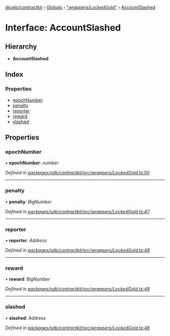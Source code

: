 [@celo/contractkit](../README.md) › [Globals](../globals.md) › ["wrappers/LockedGold"](../modules/_wrappers_lockedgold_.md) › [AccountSlashed](_wrappers_lockedgold_.accountslashed.md)

# Interface: AccountSlashed

## Hierarchy

* **AccountSlashed**

## Index

### Properties

* [epochNumber](_wrappers_lockedgold_.accountslashed.md#epochnumber)
* [penalty](_wrappers_lockedgold_.accountslashed.md#penalty)
* [reporter](_wrappers_lockedgold_.accountslashed.md#reporter)
* [reward](_wrappers_lockedgold_.accountslashed.md#reward)
* [slashed](_wrappers_lockedgold_.accountslashed.md#slashed)

## Properties

###  epochNumber

• **epochNumber**: *number*

*Defined in [packages/sdk/contractkit/src/wrappers/LockedGold.ts:50](https://github.com/celo-org/celo-monorepo/blob/master/packages/sdk/contractkit/src/wrappers/LockedGold.ts#L50)*

___

###  penalty

• **penalty**: *BigNumber*

*Defined in [packages/sdk/contractkit/src/wrappers/LockedGold.ts:47](https://github.com/celo-org/celo-monorepo/blob/master/packages/sdk/contractkit/src/wrappers/LockedGold.ts#L47)*

___

###  reporter

• **reporter**: *Address*

*Defined in [packages/sdk/contractkit/src/wrappers/LockedGold.ts:48](https://github.com/celo-org/celo-monorepo/blob/master/packages/sdk/contractkit/src/wrappers/LockedGold.ts#L48)*

___

###  reward

• **reward**: *BigNumber*

*Defined in [packages/sdk/contractkit/src/wrappers/LockedGold.ts:49](https://github.com/celo-org/celo-monorepo/blob/master/packages/sdk/contractkit/src/wrappers/LockedGold.ts#L49)*

___

###  slashed

• **slashed**: *Address*

*Defined in [packages/sdk/contractkit/src/wrappers/LockedGold.ts:46](https://github.com/celo-org/celo-monorepo/blob/master/packages/sdk/contractkit/src/wrappers/LockedGold.ts#L46)*
